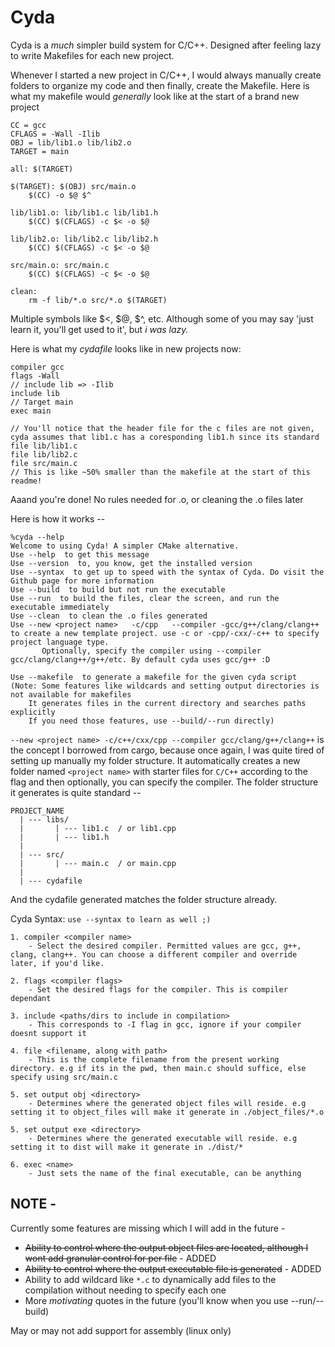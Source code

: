 # Cyda
Cyda is a *much* simpler build system for C/C++. Designed after feeling lazy to write Makefiles for each new project. 

Whenever I started a new project in C/C++, I would always manually create folders to organize my code and then finally, create the Makefile. 
Here is what my makefile would *generally* look like at the start of a brand new project
```make
CC = gcc
CFLAGS = -Wall -Ilib
OBJ = lib/lib1.o lib/lib2.o
TARGET = main

all: $(TARGET)

$(TARGET): $(OBJ) src/main.o
	$(CC) -o $@ $^

lib/lib1.o: lib/lib1.c lib/lib1.h
	$(CC) $(CFLAGS) -c $< -o $@

lib/lib2.o: lib/lib2.c lib/lib2.h
	$(CC) $(CFLAGS) -c $< -o $@

src/main.o: src/main.c
	$(CC) $(CFLAGS) -c $< -o $@

clean:
	rm -f lib/*.o src/*.o $(TARGET)
```
Multiple symbols like $<, $@, $^, etc. Although some of you may say 'just learn it, you'll get used to it', but *i was lazy.*

Here is what my *cydafile* looks like in new projects now:
```
compiler gcc
flags -Wall
// include lib => -Ilib
include lib
// Target main
exec main

// You'll notice that the header file for the c files are not given, cyda assumes that lib1.c has a coresponding lib1.h since its standard
file lib/lib1.c
file lib/lib2.c
file src/main.c
// This is like ~50% smaller than the makefile at the start of this readme!
```
Aaand you're done! 
No rules needed for .o, or cleaning the .o files later

Here is how it works -- 
```
%cyda --help
Welcome to using Cyda! A simpler CMake alternative.
Use --help  to get this message
Use --version  to, you know, get the installed version
Use --syntax  to get up to speed with the syntax of Cyda. Do visit the Github page for more information
Use --build  to build but not run the executable
Use --run  to build the files, clear the screen, and run the executable immediately
Use --clean  to clean the .o files generated
Use --new <project name>   -c/cpp   --compiler -gcc/g++/clang/clang++  to create a new template project. use -c or -cpp/-cxx/-c++ to specify project language type.
	   Optionally, specify the compiler using --compiler gcc/clang/clang++/g++/etc. By default cyda uses gcc/g++ :D

Use --makefile  to generate a makefile for the given cyda script
(Note: Some features like wildcards and setting output directories is not available for makefiles
    It generates files in the current directory and searches paths explicitly
    If you need those features, use --build/--run directly)
```
`--new <project name> -c/c++/cxx/cpp --compiler gcc/clang/g++/clang++` is the concept I borrowed from cargo, because once again, I was quite tired of setting up manually my folder structure. It automatically creates a new folder named `<project name>` with starter files for `C/C++` according to the flag and then optionally, you can specify the compiler. 
The folder structure it generates is quite standard --
```
PROJECT_NAME
  | --- libs/
  |       | --- lib1.c  / or lib1.cpp
  |       | --- lib1.h
  |
  | --- src/
  |       | --- main.c  / or main.cpp 
  |
  | --- cydafile
```
And the cydafile generated matches the folder structure already. 

Cyda Syntax: `use --syntax to learn as well ;)`
```
1. compiler <compiler name>
    - Select the desired compiler. Permitted values are gcc, g++, clang, clang++. You can choose a different compiler and override later, if you'd like.

2. flags <compiler flags>
    - Set the desired flags for the compiler. This is compiler dependant

3. include <paths/dirs to include in compilation>
    - This corresponds to -I flag in gcc, ignore if your compiler doesnt support it

4. file <filename, along with path>
    - This is the complete filename from the present working directory. e.g if its in the pwd, then main.c should suffice, else specify using src/main.c

5. set output obj <directory>
    - Determines where the generated object files will reside. e.g setting it to object_files will make it generate in ./object_files/*.o

5. set output exe <directory>
    - Determines where the generated executable will reside. e.g setting it to dist will make it generate in ./dist/*

6. exec <name>
    - Just sets the name of the final executable, can be anything
```

## NOTE -
Currently some features are missing which I will add in the future - 
  * ~~Ability to control where the output object files are located, although I wont add granular control for per file~~         - ADDED
  * ~~Ability to control where the output executable file is generated~~							- ADDED
  * Ability to add wildcard like `*.c` to dynamically add files to the compilation without needing to specify each one
  * More *motivating* quotes in the future (you'll know when you use --run/--build)
  
May or may not add support for assembly (linux only)

